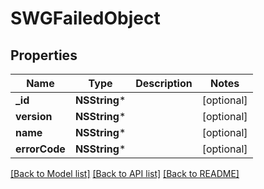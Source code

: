 # SWGFailedObject

## Properties
Name | Type | Description | Notes
------------ | ------------- | ------------- | -------------
**_id** | **NSString*** |  | [optional] 
**version** | **NSString*** |  | [optional] 
**name** | **NSString*** |  | [optional] 
**errorCode** | **NSString*** |  | [optional] 

[[Back to Model list]](../README.md#documentation-for-models) [[Back to API list]](../README.md#documentation-for-api-endpoints) [[Back to README]](../README.md)


